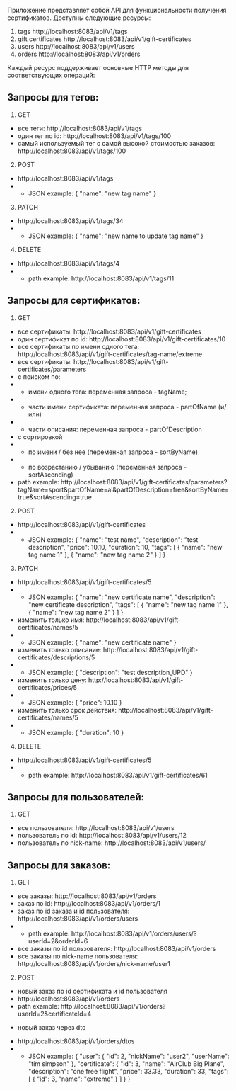 Приложение представляет собой API для функциональности получения сертификатов.
Доступны следующие ресурсы:
1) tags http://localhost:8083/api/v1/tags
2) gift certificates http://localhost:8083/api/v1/gift-certificates
3) users http://localhost:8083/api/v1/users
4) orders http://localhost:8083/api/v1/orders

Каждый ресурс поддерживает основные HTTP методы для соответствующих операций:

## Запросы для тегов:
1) GET
- все теги: http://localhost:8083/api/v1/tags
- один тег по id: http://localhost:8083/api/v1/tags/100
- самый используемый тег с самой высокой стоимостью заказов: http://localhost:8083/api/v1/tags/100

2) POST
- http://localhost:8083/api/v1/tags
- - JSON example: 
{
        "name": "new tag name"
	}

3) PATCH
- http://localhost:8083/api/v1/tags/34
- - JSON example: 
{
        "name": "new name to update tag name"
    }

4) DELETE
- http://localhost:8083/api/v1/tags/4
- - path example: http://localhost:8083/api/v1/tags/11



## Запросы для сертификатов:
1) GET
- все сертификаты: http://localhost:8083/api/v1/gift-certificates
- один сертификат по id: http://localhost:8083/api/v1/gift-certificates/10
- все сертификаты по имени одного тега: http://localhost:8083/api/v1/gift-certificates/tag-name/extreme
- все сертификаты: http://localhost:8083/api/v1/gift-certificates/parameters 
- с поиском по: 
- - имени одного тега: переменная запроса - tagName;
- - части имени сертификата: переменная запроса - partOfName (и/или)
- - части описания: переменная запроса - partOfDescription
- с сортировкой
- - по имени / без нее (переменная запроса - sortByName)
- - по возрастанию / убыванию (переменная запроса - sortAscending)
- path example: http://localhost:8083/api/v1/gift-certificates/parameters?tagName=sport&partOfName=al&partOfDescription=free&sortByName=true&sortAscending=true

2) POST
- http://localhost:8083/api/v1/gift-certificates
- - JSON example:
{
    "name": "test name",
    "description": "test description",
    "price": 10.10,
    "duration": 10,
    "tags": [
        {
            "name": "new tag name 1"
        },
        {
            "name": "new tag name 2"
        }
    ]
}

3) PATCH
- http://localhost:8083/api/v1/gift-certificates/5
- - JSON example:
{
    "name": "new certificate name",
    "description": "new certificate description",
    "tags": [
        {
            "name": "new tag name 1"
        },
        {
            "name": "new tag name 2"
        }
    ]
}
- изменить только имя: http://localhost:8083/api/v1/gift-certificates/names/5
- - JSON example:
{
    "name": "new certificate name"
}
- изменить только описание: http://localhost:8083/api/v1/gift-certificates/descriptions/5
- - JSON example:
{
    "description": "test description_UPD"
}
- изменить только цену: http://localhost:8083/api/v1/gift-certificates/prices/5
- - JSON example:
{
    "price": 10.10
}
- изменить только срок действия: http://localhost:8083/api/v1/gift-certificates/names/5
- - JSON example:
{
    "duration": 10
}

4) DELETE
- http://localhost:8083/api/v1/gift-certificates/5
- - path example: http://localhost:8083/api/v1/gift-certificates/61

## Запросы для пользователей:
1) GET
- все пользователи: http://localhost:8083/api/v1/users
- пользователь по id: http://localhost:8083/api/v1/users/12
- пользователь по nick-name: http://localhost:8083/api/v1/users/

## Запросы для заказов:
1) GET
- все заказы: http://localhost:8083/api/v1/orders
- заказ по id: http://localhost:8083/api/v1/orders/1
- заказ по id заказа и id пользователя: http://localhost:8083/api/v1/orders/users
- - path example: http://localhost:8083/api/v1/orders/users/?userId=2&orderId=6
- все заказы по id пользователя: http://localhost:8083/api/v1/orders
- все заказы по nick-name пользователя: http://localhost:8083/api/v1/orders/nick-name/user1

2) POST
- новый заказ по id сертификата и id пользователя
- http://localhost:8083/api/v1/orders
- path example: http://localhost:8083/api/v1/orders?userId=2&certificateId=4
* новый заказ через dto 
- http://localhost:8083/api/v1/orders/dtos
- - JSON example:
{
"user": {
        "id": 2,
        "nickName": "user2",
        "userName": "tim simpson"
    },
    "certificate": {
        "id": 3,
        "name": "AirClub Big Plane",
        "description": "one free flight",
        "price": 33.33,
        "duration": 33,
        "tags": [
            {
                "id": 3,
                "name": "extreme"
            }
        ]
    }
}